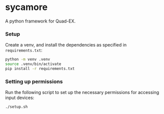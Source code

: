 # sycamore
A python framework for Quad-EX.

### Setup
Create a venv, and install the dependencies as specified in `requirements.txt`:

```sh
python -m venv .venv
source .venv/bin/activate
pip install -r requirements.txt
```

### Setting up permissions
Run the following script to set up the necessary permissions for accessing input devices:
```bash
./setup.sh